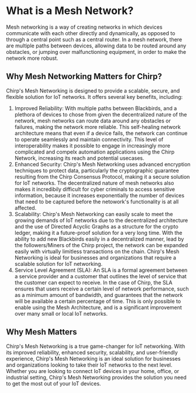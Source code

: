 # What is a Mesh Network?

Mesh networking is a way of creating networks in which devices communicate with each other directly and dynamically, as opposed to through a central point such as a central router. In a mesh network, there are multiple paths between devices, allowing data to be routed around any obstacles, or jumping over malfunctioning equipment, in order to make the network more robust.

## Why Mesh Networking Matters for Chirp?
Chirp's Mesh Networking is designed to provide a scalable, secure, and flexible solution for IoT networks. It offers several key benefits, including:
1.	Improved Reliability: With multiple paths between Blackbirds, and a plethora of devices to chose from given the decentralized nature of the network, mesh networks can route data around any obstacles or failures, making the network more reliable. This self-healing network architecture means that even if a device fails, the network can continue to operate seamlessly and maintain connectivity. This level of interoperability makes it possible to engage in increasingly more complicated and compelx automation applications using the Chirp Network, increasing its reach and potential usecases.
2.	Enhanced Security: Chirp's Mesh Networking uses advanced encryption techniques to protect data, particularly the cryptographic guarantee resulting from the Chirp Consensus Protocol, making it a secure solution for IoT networks. The decentralized nature of mesh networks also makes it incredibily difficult for cyber criminals to access sensitive information, because it increases exponentially the number of devices that need to be captured before the netowork's functionality is at all affected. 
3.	Scalability: Chirp's Mesh Networking can easily scale to meet the growing demands of IoT networks due to the decentralized architecture and the use of Directed Acyclic Graphs as a structure for the crypto ledger, making it a future-proof solution for a very long time. With the ability to add new Blackbirds easily in a decentralized manner, lead by the followers/Miners of the Chirp project, the network can be expanded easily with virtually limitless transactions on the chain. Chirp's Mesh Networking is ideal for businesses and organizations that require a scalable solution for IoT networking.
4.	Service Level Agreement (SLA): An SLA is a formal agreement between a service provider and a customer that outlines the level of service that the customer can expect to receive. In the case of Chirp, the SLA ensures that users receive a certain level of network performance, such as a minimum amount of bandwidth, and guarantees that the network will be available a certain percentage of time. This is only possible to enable using the Mesh Architecture, and is a significant improvement over many small or local IoT networks.

## Why Mesh Matters
Chirp's Mesh Networking is a true game-changer for IoT networking. With its improved reliability, enhanced security, scalability, and user-friendly experience, Chirp's Mesh Networking is an ideal solution for businesses and organizations looking to take their IoT networks to the next level. Whether you are looking to connect IoT devices in your home, office, or industrial setting, Chirp's Mesh Networking provides the solution you need to get the most out of your IoT devices.
